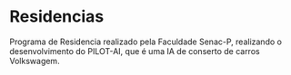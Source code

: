 # Residencias
Programa de Residencia realizado pela Faculdade Senac-P, realizando o desenvolvimento do PILOT-AI, que é uma IA de conserto de carros Volkswagem.
